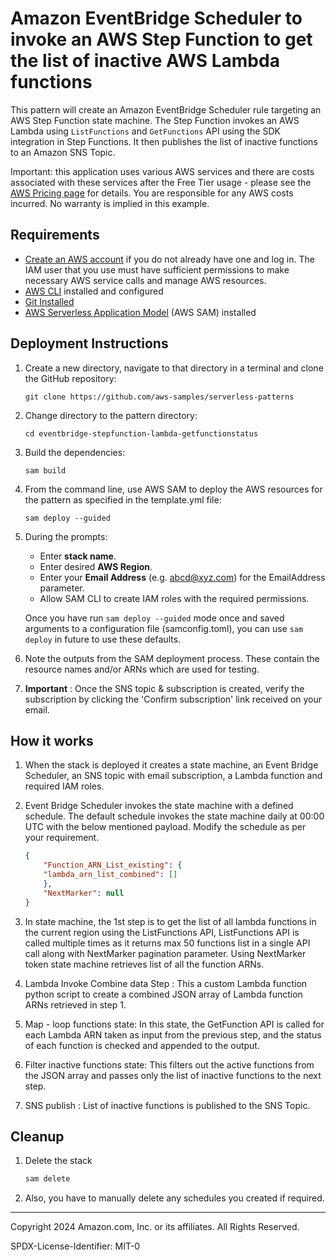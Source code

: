 # Amazon EventBridge Scheduler to invoke an AWS Step Function to get the list of inactive AWS Lambda functions

This pattern will create an Amazon EventBridge Scheduler rule targeting an AWS Step Function state machine. The Step Function invokes an AWS Lambda using `ListFunctions` and `GetFunctions` API using the SDK integration in Step Functions. It then publishes the list of inactive functions to an Amazon SNS Topic.

Important: this application uses various AWS services and there are costs associated with these services after the Free Tier usage - please see the [AWS Pricing page](https://aws.amazon.com/pricing/) for details. You are responsible for any AWS costs incurred. No warranty is implied in this example.

## Requirements

* [Create an AWS account](https://portal.aws.amazon.com/gp/aws/developer/registration/index.html) if you do not already have one and log in. The IAM user that you use must have sufficient permissions to make necessary AWS service calls and manage AWS resources.
* [AWS CLI](https://docs.aws.amazon.com/cli/latest/userguide/install-cliv2.html) installed and configured
* [Git Installed](https://git-scm.com/book/en/v2/Getting-Started-Installing-Git)
* [AWS Serverless Application Model](https://docs.aws.amazon.com/serverless-application-model/latest/developerguide/serverless-sam-cli-install.html) (AWS SAM) installed

## Deployment Instructions

1. Create a new directory, navigate to that directory in a terminal and clone the GitHub repository:
    ``` 
    git clone https://github.com/aws-samples/serverless-patterns
    ```
2. Change directory to the pattern directory:
    ```
    cd eventbridge-stepfunction-lambda-getfunctionstatus
    ```
3. Build the dependencies:
    ```
    sam build
    ```
4. From the command line, use AWS SAM to deploy the AWS resources for the pattern as specified in the template.yml file:
    ```
    sam deploy --guided
    ```
5. During the prompts:


    * Enter **stack name**.
    * Enter desired **AWS Region**.
    * Enter your **Email Address** (e.g. abcd@xyz.com) for the EmailAddress parameter.
    * Allow SAM CLI to create IAM roles with the required permissions.

    Once you have run `sam deploy --guided` mode once and saved arguments to a configuration file (samconfig.toml), you can use `sam deploy` in future to use these defaults.

6. Note the outputs from the SAM deployment process. These contain the resource names and/or ARNs which are used for testing.

7. **Important** : Once the SNS topic & subscription is created, verify the subscription by clicking the 'Confirm subscription' link received on your email. 


## How it works

1. When the stack is deployed it creates a state machine, an Event Bridge Scheduler, an SNS topic with email subscription, a Lambda function and required IAM roles.

2. Event Bridge Scheduler invokes the state machine with a defined schedule. The default schedule invokes the state machine daily at 00:00 UTC with the below mentioned payload. Modify the schedule as per your requirement.

    ```json
    {
        "Function_ARN_List_existing": {
        "lambda_arn_list_combined": []
        },
        "NextMarker": null
    }
    ```

3) In state machine, the 1st step is to get the list of all lambda functions in the current region using the ListFunctions API, ListFunctions API is called multiple times as it returns max 50 functions list in a single API call along with NextMarker pagination parameter. Using NextMarker token state machine retrieves list of all the function ARNs.

4) Lambda Invoke Combine data Step : This a custom Lambda function python script to create a combined JSON array of Lambda function ARNs retrieved in step 1.

5) Map - loop functions state: In this state, the GetFunction API is called for each Lambda ARN taken as input from the previous step, and the status of each function is checked and appended to the output.

6) Filter inactive functions state: This filters out the active functions from the JSON array and passes only the list of inactive functions to the next step.

7) SNS publish : List of inactive functions is published to the SNS Topic.


## Cleanup
 
1. Delete the stack
    ```bash
    sam delete
    ```

2. Also, you have to manually delete any schedules you created if required.

----
Copyright 2024 Amazon.com, Inc. or its affiliates. All Rights Reserved.

SPDX-License-Identifier: MIT-0
